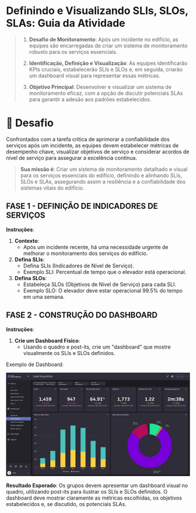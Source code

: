# Definindo e Visualizando SLIs, SLOs, SLAs: Guia da Atividade

> 1. **Desafio de Monitoramento**: Após um incidente no edifício, as equipes são encarregadas de criar um sistema de monitoramento robusto para os serviços essenciais.
> 
> 2. **Identificação, Definição e Visualização**: As equipes identificarão KPIs cruciais, estabelecerão SLIs e SLOs e, em seguida, criarão um dashboard visual para representar essas métricas.
> 
> 3. **Objetivo Principal**: Desenvolver e visualizar um sistema de monitoramento eficaz, com a opção de discutir potenciais SLAs para garantir a adesão aos padrões estabelecidos.

# 🚨 Desafio
Confrontados com a tarefa crítica de aprimorar a confiabilidade dos serviços após um incidente, as equipes devem estabelecer métricas de desempenho chave, visualizar objetivos de serviço e considerar acordos de nível de serviço para assegurar a excelência contínua.

> **Sua missão é**: Criar um sistema de monitoramento detalhado e visual para os serviços essenciais do edifício, definindo e alinhando SLIs, SLOs e SLAs, assegurando assim a resiliência e a confiabilidade dos sistemas vitais do edifício.

## FASE 1 - DEFINIÇÃO DE INDICADORES DE SERVIÇOS

**Instruções**:
1. **Contexto**:
    - Após um incidente recente, há uma necessidade urgente de melhorar o monitoramento dos serviços do edifício.
2. **Defina SLIs**:
    - Defina SLIs (Indicadores de Nível de Serviço).
    - Exemplo SLI: Percentual de tempo que o elevador está operacional.
3. **Defina SLOs**:
    - Estabeleça SLOs (Objetivos de Nível de Serviço) para cada SLI.
    - Exemplo SLO: O elevador deve estar operacional 99.5% do tempo em uma semana.

## FASE 2 - CONSTRUÇÃO DO DASHBOARD

**Instruções**:
1. **Crie um Dashboard Físico**:
    - Usando o quadro e post-its, crie um "dashboard" que mostre visualmente os SLIs e SLOs definidos.
 
Exemplo de Dashboard:

![Dashboard](./../../images/dashboard.png)

**Resultado Esperado**:
Os grupos devem apresentar um dashboard visual no quadro, utilizando post-its para ilustrar os SLIs e SLOs definidos. O dashboard deve mostrar claramente as métricas escolhidas, os objetivos estabelecidos e, se discutido, os potenciais SLAs.
